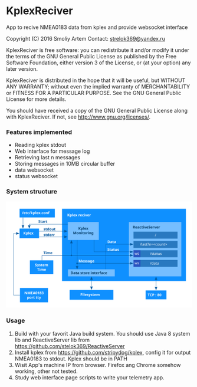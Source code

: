 # KplexReciver
App to recive NMEA0183 data from kplex and provide websocket interface

Copyright (C) 2016 Smoliy Artem
Contact: strelok369@yandex.ru

KplexReciver is free software: you can redistribute it and/or modify it under the terms of the GNU General Public License as published by the Free Software Foundation, either version 3 of the License, or (at your option) any later version.

KplexReciver is distributed in the hope that it will be useful, but WITHOUT ANY WARRANTY; without even the implied warranty of MERCHANTABILITY or FITNESS FOR A PARTICULAR PURPOSE. See the GNU General Public License for more details.

You should have received a copy of the GNU General Public License
along with KplexReciver. If not, see <http://www.gnu.org/licenses/>.

### Features implemented 
- Reading kplex stdout
- Web interface for message log
- Retrieving last n messages
- Storing messages in 10MB circular buffer
- data websocket
- status websocket

### System structure
![Structure](/docs/struct_en.svg?raw=true "Structure")

### Usage
1. Build with your favorit Java build system. You should use Java 8 system lib and ReactiveServer lib from https://github.com/stelok369/ReactiveServer
2. Install kplex from https://github.com/stripydog/kplex, config it for output NMEA0183 to stdout. Kplex should be in PATH
3. Wisit App's machine IP from browser. Firefox ang Chrome somehow working, other not tested.
4. Study web interface page scripts to write your telemetry app.
